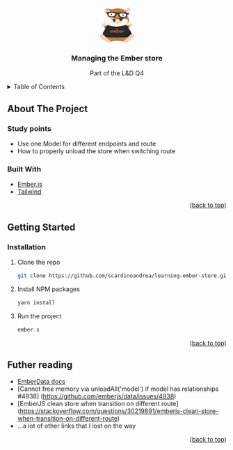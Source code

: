 <div id="top"></div>

<!-- PROJECT LOGO -->
<br />
<div align="center">
  <a href="https://github.com/scardinoandrea/learning-ember-store">
    <img src="public/images/logo.png" alt="Logo" width="80" height="80"> 
  </a>

<h3 align="center">Managing the Ember store </h3>

  <p align="center">
    Part of the L&D Q4
  </p>
</div>

<!-- TABLE OF CONTENTS -->
<details>
  <summary>Table of Contents</summary>
  <ol>
    <li>
      <a href="#about-the-project">About The Project</a>
      <ul>
        <li><a href="#study-points">Study points</a></li>
      </ul>
      <ul>
        <li><a href="#built-with">Built With</a></li>
      </ul>
    </li>
    <li>
      <a href="#getting-started">Getting Started</a>
      <ul>
        <li><a href="#prerequisites">Prerequisites</a></li>
        <li><a href="#installation">Installation</a></li>
      </ul>
    </li>
    <li><a href="#acknowledgments">Acknowledgments</a></li>
  </ol>
</details>

<!-- ABOUT THE PROJECT -->

## About The Project

### Study points

- Use one Model for different endpoints and route
- How to properly unload the store when switching route

### Built With

- [Ember.js](https://emberjs.com/)
- [Tailwind](https://tailwindcss.com/)

<p align="right">(<a href="#top">back to top</a>)</p>

<!-- GETTING STARTED -->

## Getting Started

### Installation

1. Clone the repo
   ```sh
   git clone https://github.com/scardinoandrea/learning-ember-store.git
   ```
2. Install NPM packages
   ```sh
   yarn install
   ```
3. Run the project
   ```sh
   ember s
   ```

<p align="right">(<a href="#top">back to top</a>)</p>

<!-- ACKNOWLEDGMENTS -->

## Futher reading

- [EmberData docs](https://guides.emberjs.com/release/models/)
- [Cannot free memory via unloadAll('model') if model has relationships #4938] (https://github.com/emberjs/data/issues/4938)
- [EmberJS clean store when transition on different route] (https://stackoverflow.com/questions/30219891/emberjs-clean-store-when-transition-on-different-route)
- ...a lot of other links that I lost on the way

<p align="right">(<a href="#top">back to top</a>)</p>
